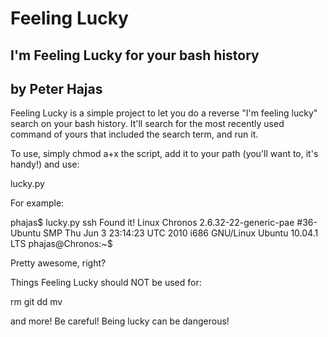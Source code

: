Feeling Lucky
=============
I'm Feeling Lucky for your bash history
---------------------------------------

by Peter Hajas
--------------

Feeling Lucky is a simple project to let you do a reverse "I'm feeling lucky" search on your bash history. It'll search for the most recently used command of yours that included the search term, and run it.

To use, simply chmod a+x the script, add it to your path (you'll want to, it's handy!) and use:

lucky.py <cmdname>
	
For example:

phajas$ lucky.py ssh
Found it!
Linux Chronos 2.6.32-22-generic-pae #36-Ubuntu SMP Thu Jun 3 23:14:23 UTC 2010 i686 GNU/Linux
Ubuntu 10.04.1 LTS
phajas@Chronos:~$

Pretty awesome, right?

Things Feeling Lucky should NOT be used for:

rm
git
dd
mv

and more! Be careful! Being lucky can be dangerous!